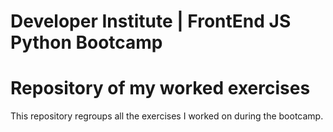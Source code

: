 # Developer Institute | FrontEnd JS Python Bootcamp

# Repository of my worked exercises
This repository regroups all the exercises I worked on during the bootcamp.